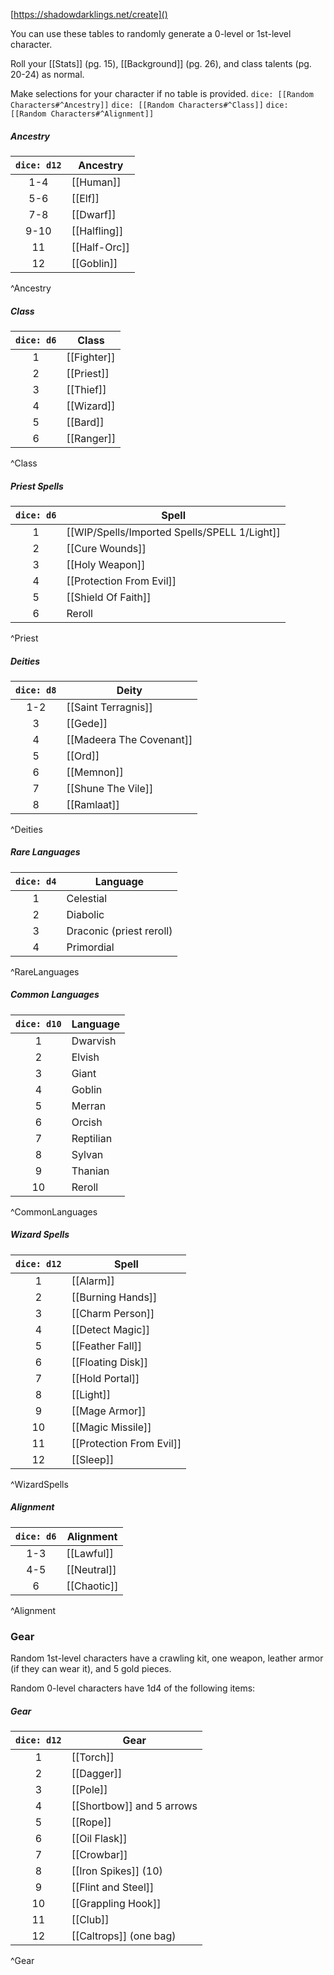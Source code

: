 [https://shadowdarklings.net/create]()

You can use these tables to randomly generate a 0-level or 1st-level character.

Roll your [[Stats]] (pg. 15), [[Background]] (pg. 26), and class talents (pg. 20-24) as normal.

Make selections for your character if no table is provided.
`dice: [[Random Characters#^Ancestry]]`
`dice: [[Random Characters#^Class]]`
`dice: [[Random Characters#^Alignment]]`


##### Ancestry
| `dice: d12` | Ancestry     |
|:-----------:| ------------ |
|     1-4     | [[Human]]    |
|     5-6     | [[Elf]]      |
|     7-8     | [[Dwarf]]    |
|    9-10     | [[Halfling]] |
|     11      | [[Half-Orc]] |
|     12      | [[Goblin]]   |
^Ancestry

##### Class
| `dice: d6` | Class       |
|:----------:| ----------- |
|     1      | [[Fighter]] |
|     2      | [[Priest]]  |
|     3      | [[Thief]]   |
|     4      | [[Wizard]]  |
|     5      | [[Bard]]    |
|     6      | [[Ranger]]  |
^Class

##### Priest Spells
| `dice: d6` | Spell                    |
|:----------:| ------------------------ |
|     1      | [[WIP/Spells/Imported Spells/SPELL 1/Light]]                |
|     2      | [[Cure Wounds]]          |
|     3      | [[Holy Weapon]]          |
|     4      | [[Protection From Evil]] |
|     5      | [[Shield Of Faith]]      |
|     6      | Reroll                   |
^Priest

##### Deities
| `dice: d8` | Deity                    |
|:----------:| ------------------------ |
|    1-2     | [[Saint Terragnis]]      |
|     3      | [[Gede]]                 |
|     4      | [[Madeera The Covenant]] |
|     5      | [[Ord]]                  |
|     6      | [[Memnon]]               |
|     7      | [[Shune The Vile]]       |
|     8      | [[Ramlaat]]              |
^Deities

##### Rare Languages
| `dice: d4` | Language                 |
|:----------:| ------------------------ |
|     1      | Celestial                |
|     2      | Diabolic                 |
|     3      | Draconic (priest reroll) |
|     4      | Primordial               |
^RareLanguages

##### Common Languages
| `dice: d10` | Language     |
|:-----------:| ------------ |
|      1      | Dwarvish     |
|      2      | Elvish       |
|      3      | Giant        |
|      4      | Goblin       |
|      5      | Merran       |
|      6      | Orcish       |
|      7      | Reptilian    |
|      8      | Sylvan       |
|      9      | Thanian      |
|     10      | Reroll       |
^CommonLanguages

##### Wizard Spells
| `dice: d12` | Spell                    |
|:-----------:| ------------------------ |
|      1      | [[Alarm]]                |
|      2      | [[Burning Hands]]        |
|      3      | [[Charm Person]]         |
|      4      | [[Detect Magic]]         |
|      5      | [[Feather Fall]]         |
|      6      | [[Floating Disk]]        |
|      7      | [[Hold Portal]]          |
|      8      | [[Light]]                |
|      9      | [[Mage Armor]]           |
|     10      | [[Magic Missile]]        |
|     11      | [[Protection From Evil]] |
|     12      | [[Sleep]]                |
^WizardSpells

##### Alignment
| `dice: d6` | Alignment   |
|:----------:| ----------- |
|    1-3     | [[Lawful]]  |
|    4-5     | [[Neutral]] |
|     6      | [[Chaotic]] |
^Alignment

### Gear
Random 1st-level characters have a crawling kit, one weapon, leather armor (if they can wear it), and 5 gold pieces.

Random 0-level characters have 1d4 of the following items:

##### Gear
| `dice: d12` | Gear                      |
|:-----------:| ------------------------- |
|      1      | [[Torch]]                 |
|      2      | [[Dagger]]                |
|      3      | [[Pole]]                  |
|      4      | [[Shortbow]] and 5 arrows |
|      5      | [[Rope]]                  |
|      6      | [[Oil Flask]]             |
|      7      | [[Crowbar]]               |
|      8      | [[Iron Spikes]] (10)      |
|      9      | [[Flint and Steel]]       |
|     10      | [[Grappling Hook]]        |
|     11      | [[Club]]                  |
|     12      | [[Caltrops]] (one bag)    |
^Gear

